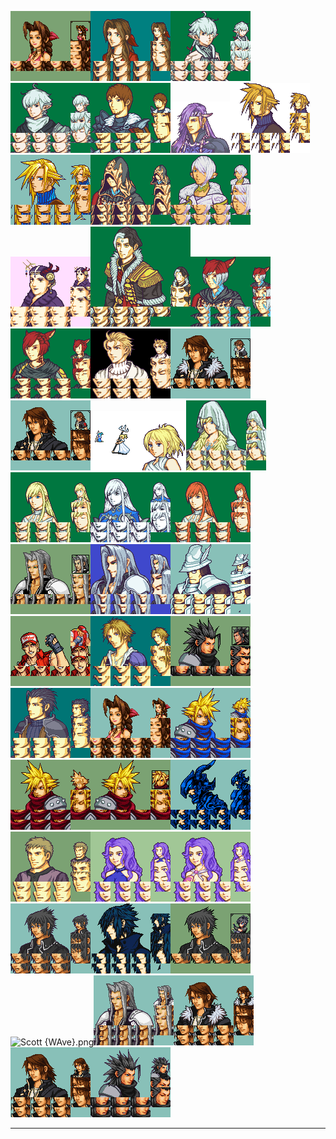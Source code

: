 ![ Aerith {Fenreir}.png](https://raw.githubusercontent.com/Klokinator/FE-Repo/main/Portrait%20Repository/Non-FE%20Properties/Final%20Fantasy/%20Aerith%20%7BFenreir%7D.png " Aerith {Fenreir}.png")![ Aerith {Garytop}.png](https://raw.githubusercontent.com/Klokinator/FE-Repo/main/Portrait%20Repository/Non-FE%20Properties/Final%20Fantasy/%20Aerith%20%7BGarytop%7D.png " Aerith {Garytop}.png")![ Alisae {Tobiki}.png](https://raw.githubusercontent.com/Klokinator/FE-Repo/main/Portrait%20Repository/Non-FE%20Properties/Final%20Fantasy/%20Alisae%20%7BTobiki%7D.png " Alisae {Tobiki}.png")![ Alphinaud {Tobiki}.png](https://raw.githubusercontent.com/Klokinator/FE-Repo/main/Portrait%20Repository/Non-FE%20Properties/Final%20Fantasy/%20Alphinaud%20%7BTobiki%7D.png " Alphinaud {Tobiki}.png")![ Ardbert {Tobiki}.png](https://raw.githubusercontent.com/Klokinator/FE-Repo/main/Portrait%20Repository/Non-FE%20Properties/Final%20Fantasy/%20Ardbert%20%7BTobiki%7D.png " Ardbert {Tobiki}.png")![ Caius FFXIII {Lenh}.png](https://raw.githubusercontent.com/Klokinator/FE-Repo/main/Portrait%20Repository/Non-FE%20Properties/Final%20Fantasy/%20Caius%20FFXIII%20%7BLenh%7D.png " Caius FFXIII {Lenh}.png")![ Cloud FF7 {SatoshiKura}.png](https://raw.githubusercontent.com/Klokinator/FE-Repo/main/Portrait%20Repository/Non-FE%20Properties/Final%20Fantasy/%20Cloud%20FF7%20%7BSatoshiKura%7D.png " Cloud FF7 {SatoshiKura}.png")![ Could alt {Fenreir} .png](https://raw.githubusercontent.com/Klokinator/FE-Repo/main/Portrait%20Repository/Non-FE%20Properties/Final%20Fantasy/%20Could%20alt%20%7BFenreir%7D%20.png " Could alt {Fenreir} .png")![ Crystal Exarch {Tobiki}.png](https://raw.githubusercontent.com/Klokinator/FE-Repo/main/Portrait%20Repository/Non-FE%20Properties/Final%20Fantasy/%20Crystal%20Exarch%20%7BTobiki%7D.png " Crystal Exarch {Tobiki}.png")![ Cylva {Tobiki}.png](https://raw.githubusercontent.com/Klokinator/FE-Repo/main/Portrait%20Repository/Non-FE%20Properties/Final%20Fantasy/%20Cylva%20%7BTobiki%7D.png " Cylva {Tobiki}.png")![ Edea Kramer {Frodo1990}.png](https://raw.githubusercontent.com/Klokinator/FE-Repo/main/Portrait%20Repository/Non-FE%20Properties/Final%20Fantasy/%20Edea%20Kramer%20%7BFrodo1990%7D.png " Edea Kramer {Frodo1990}.png")![ Emet Selch {Tobiki}.png](https://raw.githubusercontent.com/Klokinator/FE-Repo/main/Portrait%20Repository/Non-FE%20Properties/Final%20Fantasy/%20Emet%20Selch%20%7BTobiki%7D.png " Emet Selch {Tobiki}.png")![ G'raha Tia ShB {Tobiki}.png](https://raw.githubusercontent.com/Klokinator/FE-Repo/main/Portrait%20Repository/Non-FE%20Properties/Final%20Fantasy/%20G'raha%20Tia%20ShB%20%7BTobiki%7D.png " G'raha Tia ShB {Tobiki}.png")![ G'raha Tia {Tobiki}.png](https://raw.githubusercontent.com/Klokinator/FE-Repo/main/Portrait%20Repository/Non-FE%20Properties/Final%20Fantasy/%20G'raha%20Tia%20%7BTobiki%7D.png " G'raha Tia {Tobiki}.png")![ Generic Knight F2E {Blade, Skitty}.png](https://raw.githubusercontent.com/Klokinator/FE-Repo/main/Portrait%20Repository/Non-FE%20Properties/Final%20Fantasy/%20Generic%20Knight%20F2E%20%7BBlade,%20Skitty%7D.png " Generic Knight F2E {Blade, Skitty}.png")![ Leon FF8 {Fenreir}.png](https://raw.githubusercontent.com/Klokinator/FE-Repo/main/Portrait%20Repository/Non-FE%20Properties/Final%20Fantasy/%20Leon%20FF8%20%7BFenreir%7D.png " Leon FF8 {Fenreir}.png")![ Leon KH {Fenreir}.png](https://raw.githubusercontent.com/Klokinator/FE-Repo/main/Portrait%20Repository/Non-FE%20Properties/Final%20Fantasy/%20Leon%20KH%20%7BFenreir%7D.png " Leon KH {Fenreir}.png")![ Lunafreya {KenchiKun96}.png](https://raw.githubusercontent.com/Klokinator/FE-Repo/main/Portrait%20Repository/Non-FE%20Properties/Final%20Fantasy/%20Lunafreya%20%7BKenchiKun96%7D.png " Lunafreya {KenchiKun96}.png")![ Minfilia ShB {Tobiki}.png](https://raw.githubusercontent.com/Klokinator/FE-Repo/main/Portrait%20Repository/Non-FE%20Properties/Final%20Fantasy/%20Minfilia%20ShB%20%7BTobiki%7D.png " Minfilia ShB {Tobiki}.png")![ Minfilia {Tobiki}.png](https://raw.githubusercontent.com/Klokinator/FE-Repo/main/Portrait%20Repository/Non-FE%20Properties/Final%20Fantasy/%20Minfilia%20%7BTobiki%7D.png " Minfilia {Tobiki}.png")![ Ryne Shiva {Tobiki}.png](https://raw.githubusercontent.com/Klokinator/FE-Repo/main/Portrait%20Repository/Non-FE%20Properties/Final%20Fantasy/%20Ryne%20Shiva%20%7BTobiki%7D.png " Ryne Shiva {Tobiki}.png")![ Ryne {Tobiki}.png](https://raw.githubusercontent.com/Klokinator/FE-Repo/main/Portrait%20Repository/Non-FE%20Properties/Final%20Fantasy/%20Ryne%20%7BTobiki%7D.png " Ryne {Tobiki}.png")![ Sephiroth CC {Fenreir}.png](https://raw.githubusercontent.com/Klokinator/FE-Repo/main/Portrait%20Repository/Non-FE%20Properties/Final%20Fantasy/%20Sephiroth%20CC%20%7BFenreir%7D.png " Sephiroth CC {Fenreir}.png")![ Sephiroth {Obsidian Daddy}.png](https://raw.githubusercontent.com/Klokinator/FE-Repo/main/Portrait%20Repository/Non-FE%20Properties/Final%20Fantasy/%20Sephiroth%20%7BObsidian%20Daddy%7D.png " Sephiroth {Obsidian Daddy}.png")![ Steiner {Fenreir}.png](https://raw.githubusercontent.com/Klokinator/FE-Repo/main/Portrait%20Repository/Non-FE%20Properties/Final%20Fantasy/%20Steiner%20%7BFenreir%7D.png " Steiner {Fenreir}.png")![ Terry {Fenreir}.png](https://raw.githubusercontent.com/Klokinator/FE-Repo/main/Portrait%20Repository/Non-FE%20Properties/Final%20Fantasy/%20Terry%20%7BFenreir%7D.png " Terry {Fenreir}.png")![ Tidus {Garytop}.png](https://raw.githubusercontent.com/Klokinator/FE-Repo/main/Portrait%20Repository/Non-FE%20Properties/Final%20Fantasy/%20Tidus%20%7BGarytop%7D.png " Tidus {Garytop}.png")![ Zack CC {Fenreir}.png](https://raw.githubusercontent.com/Klokinator/FE-Repo/main/Portrait%20Repository/Non-FE%20Properties/Final%20Fantasy/%20Zack%20CC%20%7BFenreir%7D.png " Zack CC {Fenreir}.png")![ Zack Fair {Garytop}.png](https://raw.githubusercontent.com/Klokinator/FE-Repo/main/Portrait%20Repository/Non-FE%20Properties/Final%20Fantasy/%20Zack%20Fair%20%7BGarytop%7D.png " Zack Fair {Garytop}.png")![Aerith {v2} {Fenreir}.png](https://raw.githubusercontent.com/Klokinator/FE-Repo/main/Portrait%20Repository/Non-FE%20Properties/Final%20Fantasy/Aerith%20(v2)%20%7BFenreir%7D.png "Aerith {v2} {Fenreir}.png")![Cloud {FF7} {Fenreir}.png](https://raw.githubusercontent.com/Klokinator/FE-Repo/main/Portrait%20Repository/Non-FE%20Properties/Final%20Fantasy/Cloud%20(FF7)%20%7BFenreir%7D.png "Cloud {FF7} {Fenreir}.png")![Cloud {KH} {Fenreir, CranJam}.png](https://raw.githubusercontent.com/Klokinator/FE-Repo/main/Portrait%20Repository/Non-FE%20Properties/Final%20Fantasy/Cloud%20(KH)%20%7BFenreir,%20CranJam%7D.png "Cloud {KH} {Fenreir, CranJam}.png")![Cloud {KH} {Fenreir}.png](https://raw.githubusercontent.com/Klokinator/FE-Repo/main/Portrait%20Repository/Non-FE%20Properties/Final%20Fantasy/Cloud%20(KH)%20%7BFenreir%7D.png "Cloud {KH} {Fenreir}.png")![Dragoon {FF14}{Fenreir}.png](https://raw.githubusercontent.com/Klokinator/FE-Repo/main/Portrait%20Repository/Non-FE%20Properties/Final%20Fantasy/Dragoon%20(FF14)%7BFenreir%7D.png "Dragoon {FF14}{Fenreir}.png")![Jack Garland {Wasdye}.png](https://raw.githubusercontent.com/Klokinator/FE-Repo/main/Portrait%20Repository/Non-FE%20Properties/Final%20Fantasy/Jack%20Garland%20%7BWasdye%7D.png "Jack Garland {Wasdye}.png")![Maria {Fynn Ball} {WAve}.png](https://raw.githubusercontent.com/Klokinator/FE-Repo/main/Portrait%20Repository/Non-FE%20Properties/Final%20Fantasy/Maria%20(Fynn%20Ball)%20%7BWAve%7D.png "Maria {Fynn Ball} {WAve}.png")![Maria {WAve}.png](https://raw.githubusercontent.com/Klokinator/FE-Repo/main/Portrait%20Repository/Non-FE%20Properties/Final%20Fantasy/Maria%20%7BWAve%7D.png "Maria {WAve}.png")![Noctis {FF15} {Fenreir}.png](https://raw.githubusercontent.com/Klokinator/FE-Repo/main/Portrait%20Repository/Non-FE%20Properties/Final%20Fantasy/Noctis%20(FF15)%20%7BFenreir%7D.png "Noctis {FF15} {Fenreir}.png")![Noctis {Fenreir}.png](https://raw.githubusercontent.com/Klokinator/FE-Repo/main/Portrait%20Repository/Non-FE%20Properties/Final%20Fantasy/Noctis%20%7BFenreir%7D.png "Noctis {Fenreir}.png")![Noctix {FF15} {Fenreir}.png](https://raw.githubusercontent.com/Klokinator/FE-Repo/main/Portrait%20Repository/Non-FE%20Properties/Final%20Fantasy/Noctix%20(FF15)%20%7BFenreir%7D.png "Noctix {FF15} {Fenreir}.png")![Scott {WAve}.png](https://raw.githubusercontent.com/Klokinator/FE-Repo/main/Portrait%20Repository/Non-FE%20Properties/Final%20Fantasy/Scott%20%7BWAve%7D.png "Scott {WAve}.png")![Sephiroth{Fenreir}.png](https://raw.githubusercontent.com/Klokinator/FE-Repo/main/Portrait%20Repository/Non-FE%20Properties/Final%20Fantasy/Sephiroth%7BFenreir%7D.png "Sephiroth{Fenreir}.png")![Squall {FF8} {Fenreir}.png](https://raw.githubusercontent.com/Klokinator/FE-Repo/main/Portrait%20Repository/Non-FE%20Properties/Final%20Fantasy/Squall%20(FF8)%20%7BFenreir%7D.png "Squall {FF8} {Fenreir}.png")![Squall {KH} {Fenreir}.png](https://raw.githubusercontent.com/Klokinator/FE-Repo/main/Portrait%20Repository/Non-FE%20Properties/Final%20Fantasy/Squall%20(KH)%20%7BFenreir%7D.png "Squall {KH} {Fenreir}.png")![Zack {Fenreir}.png](https://raw.githubusercontent.com/Klokinator/FE-Repo/main/Portrait%20Repository/Non-FE%20Properties/Final%20Fantasy/Zack%20%7BFenreir%7D.png "Zack {Fenreir}.png")



----

